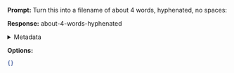 **Prompt:**
Turn this into a filename of about 4 words, hyphenated, no spaces: 

**Response:**
about-4-words-hyphenated

<details><summary>Metadata</summary>

- Duration: 1064 ms
- Datetime: 2023-08-02T11:19:11.475677
- Model: gpt-3.5-turbo-0613

</details>

**Options:**
```json
{}
```

